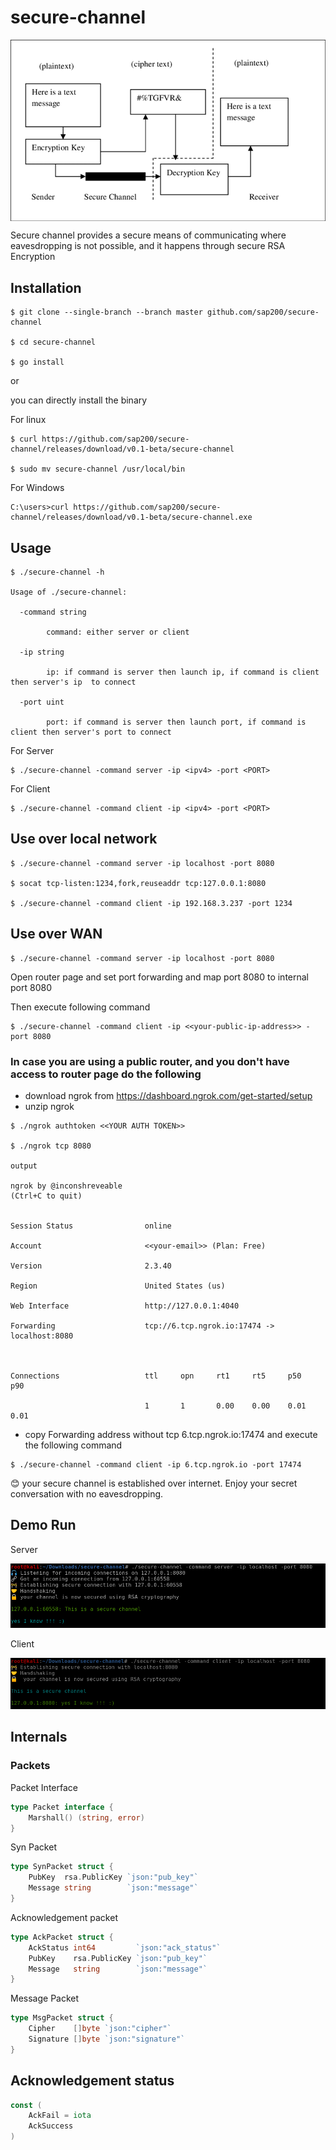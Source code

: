 # secure-channel

<p align="center">
  <img src="./assets/secc.png" align="center"/>
</p>

Secure channel provides a secure means of communicating where eavesdropping is not possible, and it happens through secure RSA Encryption 

## Installation

```
$ git clone --single-branch --branch master github.com/sap200/secure-channel

$ cd secure-channel

$ go install 
```

or 

you can directly install the binary

For linux

```
$ curl https://github.com/sap200/secure-channel/releases/download/v0.1-beta/secure-channel

$ sudo mv secure-channel /usr/local/bin
```

For Windows

```
C:\users>curl https://github.com/sap200/secure-channel/releases/download/v0.1-beta/secure-channel.exe
```

## Usage

```
$ ./secure-channel -h

Usage of ./secure-channel:

  -command string

    	command: either server or client

  -ip string

    	ip: if command is server then launch ip, if command is client then server's ip  to connect

  -port uint

    	port: if command is server then launch port, if command is client then server's port to connect
```

For Server

```
$ ./secure-channel -command server -ip <ipv4> -port <PORT>
```

For Client 

```
$ ./secure-channel -command client -ip <ipv4> -port <PORT>
```

## Use over local network

```
$ ./secure-channel -command server -ip localhost -port 8080

$ socat tcp-listen:1234,fork,reuseaddr tcp:127.0.0.1:8080

$ ./secure-channel -command client -ip 192.168.3.237 -port 1234

```

## Use over WAN

```
$ ./secure-channel -command server -ip localhost -port 8080
```

Open router page and set port forwarding and map port 8080 to internal port 8080

Then execute following command 

```
$ ./secure-channel -command client -ip <<your-public-ip-address>> -port 8080
```

### In case you are using a public router, and you don't have access to router page do the following

- download ngrok from https://dashboard.ngrok.com/get-started/setup
- unzip ngrok

```
$ ./ngrok authtoken <<YOUR AUTH TOKEN>>

$ ./ngrok tcp 8080

output

ngrok by @inconshreveable                                                                    (Ctrl+C to quit)

                                                                                                             
Session Status                online                                                                         

Account                       <<your-email>> (Plan: Free)                                            

Version                       2.3.40                                                                         

Region                        United States (us)                                                             

Web Interface                 http://127.0.0.1:4040                                                          

Forwarding                    tcp://6.tcp.ngrok.io:17474 -> localhost:8080                                   

                                                                                                             

Connections                   ttl     opn     rt1     rt5     p50     p90                                    

                              1       1       0.00    0.00    0.01    0.01 
```

- copy Forwarding address without tcp 6.tcp.ngrok.io:17474 and execute the following command

```
$ ./secure-channel -command client -ip 6.tcp.ngrok.io -port 17474
```

😊 your secure channel is established over internet. Enjoy your secret conversation with no eavesdropping.

## Demo Run

Server

<p align="center">
	<img src="./assets/secure-channel.png" />
</p>

Client

<p align="center">
	<img src="./assets/client.PNG" />	
</p>



## Internals

### Packets

Packet Interface

```go
type Packet interface {
	Marshall() (string, error)
}
```

Syn Packet

``` go
type SynPacket struct {
	PubKey  rsa.PublicKey `json:"pub_key"`
	Message string        `json:"message"`
}
```

Acknowledgement packet

``` go
type AckPacket struct {
	AckStatus int64         `json:"ack_status"`
	PubKey    rsa.PublicKey `json:"pub_key"`
	Message   string        `json:"message"`
}
```

Message Packet

```go
type MsgPacket struct {
	Cipher    []byte `json:"cipher"`
	Signature []byte `json:"signature"`
}
```

## Acknowledgement status

```go
const (
	AckFail = iota
	AckSuccess
)
```



